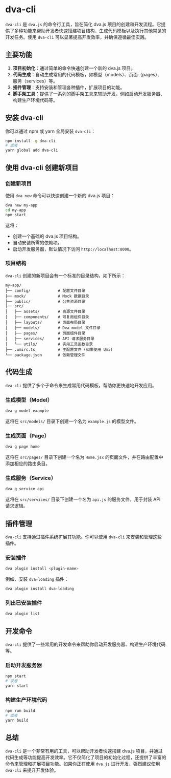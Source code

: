 # dva-cli

`dva-cli` 是 `dva.js` 的命令行工具，旨在简化 dva.js 项目的创建和开发流程。它提供了多种功能来帮助开发者快速搭建项目结构、生成代码模板以及执行其他常见的开发任务。使用 `dva-cli` 可以显著提高开发效率，并确保遵循最佳实践。

## 主要功能

1. **项目初始化**：通过简单的命令快速创建一个新的 dva.js 项目。
2. **代码生成**：自动生成常用的代码模板，如模型（models）、页面（pages）、服务（services）等。
3. **插件管理**：支持安装和管理各种插件，扩展项目的功能。
4. **脚手架工具**：提供了一系列的脚手架工具来辅助开发，例如启动开发服务器、构建生产环境代码等。

## 安装 dva-cli

你可以通过 npm 或 yarn 全局安装 `dva-cli`：

```bash
npm install -g dva-cli
# 或者
yarn global add dva-cli
```

## 使用 dva-cli 创建新项目

### 创建新项目

使用 `dva new` 命令可以快速创建一个新的 dva.js 项目：

```bash
dva new my-app
cd my-app
npm start
```

这将：

- 创建一个基础的 dva.js 项目结构。
- 自动安装所需的依赖项。
- 启动开发服务器，默认情况下访问 `http://localhost:8000`。

### 项目结构

`dva-cli` 创建的新项目会有一个标准的目录结构，如下所示：

```
my-app/
├── config/            # 配置文件目录
├── mock/              # Mock 数据目录
├── public/            # 公共资源目录
├── src/
│   ├── assets/        # 资源文件目录
│   ├── components/    # 可复用组件目录
│   ├── layouts/       # 页面布局目录
│   ├── models/        # Dva model 文件目录
│   ├── pages/         # 页面组件目录
│   ├── services/      # API 请求服务目录
│   └── utils/         # 实用工具函数目录
├── .umirc.ts          # 主配置文件 (如果使用 Umi)
└── package.json       # 依赖管理文件
```

## 代码生成

`dva-cli` 提供了多个子命令来生成常用代码模板，帮助你更快速地开发应用。

### 生成模型（Model）

```bash
dva g model example
```

这将在 `src/models/` 目录下创建一个名为 `example.js` 的模型文件。

### 生成页面（Page）

```bash
dva g page home
```

这将在 `src/pages/` 目录下创建一个名为 `Home.jsx` 的页面文件，并在路由配置中添加相应的路由条目。

### 生成服务（Service）

```bash
dva g service api
```

这将在 `src/services/` 目录下创建一个名为 `api.js` 的服务文件，用于封装 API 请求逻辑。

## 插件管理

`dva-cli` 支持通过插件系统扩展其功能。你可以使用 `dva-cli` 来安装和管理这些插件。

### 安装插件

```bash
dva plugin install <plugin-name>
```

例如，安装 `dva-loading` 插件：

```bash
dva plugin install dva-loading
```

### 列出已安装插件

```bash
dva plugin list
```

## 开发命令

`dva-cli` 提供了一些常用的开发命令来帮助你启动开发服务器、构建生产环境代码等。

### 启动开发服务器

```bash
npm start
# 或者
yarn start
```

### 构建生产环境代码

```bash
npm run build
# 或者
yarn build
```

## 总结

`dva-cli` 是一个非常有用的工具，可以帮助开发者快速搭建 dva.js 项目，并通过代码生成等功能提高开发效率。它不仅简化了项目的初始化过程，还提供了丰富的命令来管理和扩展项目功能。如果你正在使用 `dva.js` 进行开发，强烈建议使用 `dva-cli` 来提升开发体验。
